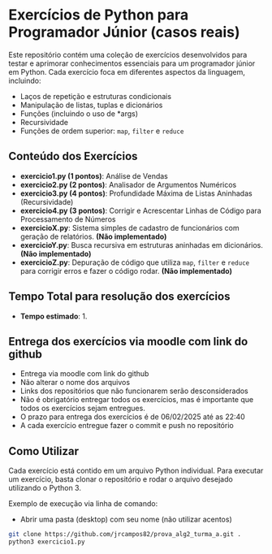 # Exercícios de Python para Programador Júnior (casos reais)

Este repositório contém uma coleção de exercícios desenvolvidos para testar e aprimorar conhecimentos essenciais para um programador júnior em Python. Cada exercício foca em diferentes aspectos da linguagem, incluindo:

- Laços de repetição e estruturas condicionais
- Manipulação de listas, tuplas e dicionários
- Funções (incluindo o uso de *args)
- Recursividade
- Funções de ordem superior: `map`, `filter` e `reduce`

## Conteúdo dos Exercícios

- **exercicio1.py (1 pontos)**: Análise de Vendas
- **exercicio2.py (2 pontos)**: Analisador de Argumentos Numéricos
- **exercicio3.py (4 pontos)**: Profundidade Máxima de Listas Aninhadas (Recursividade)
- **exercicio4.py (3 pontos)**: Corrigir e Acrescentar Linhas de Código para Processamento de Números
- **exercicioX.py**: Sistema simples de cadastro de funcionários com geração de relatórios. **(Não implementado)**
- **exercicioY.py**: Busca recursiva em estruturas aninhadas em dicionários. **(Não implementado)**
- **exercicioZ.py**: Depuração de código que utiliza `map`, `filter` e `reduce` para corrigir erros e fazer o código rodar. **(Não implementado)**

## Tempo Total para resolução dos exercícios
- **Tempo estimado**: 1.


## Entrega dos exercícios via moodle com link do github

- Entrega via moodle com link do github
- Não alterar o nome dos arquivos
- Links dos repositórios que não funcionarem serão desconsiderados
- Não é obrigatório entregar todos os exercícios, mas é importante que todos os exercícios sejam entregues.
- O prazo para entrega dos exercícios é de 06/02/2025 até as 22:40
- A cada exercício entregue fazer o commit e push no repositório


## Como Utilizar

Cada exercício está contido em um arquivo Python individual. Para executar um exercício, basta clonar o repositório e rodar o arquivo desejado utilizando o Python 3.

Exemplo de execução via linha de comando:

- Abrir uma pasta (desktop) com seu nome (não utilizar acentos)
```bash
git clone https://github.com/jrcampos82/prova_alg2_turma_a.git .
python3 exercicio1.py




